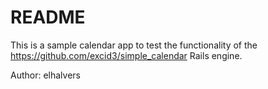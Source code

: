 # README

This is a sample calendar app to test the functionality of the https://github.com/excid3/simple_calendar Rails engine.

Author: elhalvers
